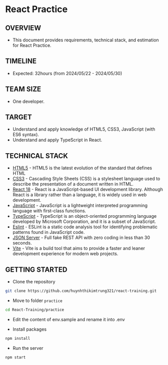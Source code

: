 # React Practice

## OVERVIEW

- This document provides requirements, technical stack, and estimation for React Practice.

## TIMELINE

- Expected: 32hours  (from 2024/05/22 - 2024/05/30)

## TEAM SIZE

- One developer.

## TARGET

- Understand and apply knowledge of HTML5, CSS3, JavaScript (with ES6 syntax).
- Understand and apply TypeScript in React.

## TECHNICAL STACK

- [HTML5](https://developer.mozilla.org/en-US/docs/Web/Guide/HTML/HTML5) - HTML5 is the latest evolution of the standard that defines HTML
- [CSS3](https://developer.mozilla.org/en-US/docs/Web/CSS) - Cascading Style Sheets (CSS) is a stylesheet language used to describe the presentation of a document written in HTML.
- [React 18](https://react.dev) - React is a JavaScript-based UI development library. Although React is a library rather than a language, it is widely used in web development.
- [JavaScript](https://developer.mozilla.org/en-US/docs/Web/JavaScript) - JavaScript is a lightweight interpreted programming language with first-class functions.
- [TypeScript](https://www.typescriptlang.org) - TypeScript is an object-oriented programming language developed by Microsoft Corporation, and it is a subset of JavaScript.
- [Eslint](https://eslint.org) - ESLint is a static code analysis tool for identifying problematic patterns found in JavaScript code.
- [JSON Server](https://github.com/typicode/json-server) - Full fake REST API with zero coding in less than 30 seconds.
- [Vite](https://vitejs.dev) - Vite is a build tool that aims to provide a faster and leaner development experience for modern web projects.

## GETTING STARTED

* Clone the repository

```bash
git clone https://github.com/huynhthikimtrung321/react-training.git
```

* Move to folder `practice` 

```bash
cd React-Training/practice
```

* Edit the content of env.sample and rename it into .env

* Install packages

```bash
npm install
```

* Run the server

```bash
npm start
```
